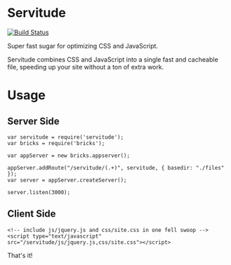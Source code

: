 # Servitude

[![Build Status](https://secure.travis-ci.org/JerrySievert/servitude.png)](http://travis-ci.org/JerrySievert/servitude)

Super fast sugar for optimizing CSS and JavaScript.

Servitude combines CSS and JavaScript into a single fast and cacheable file, speeding up your site without a ton of extra work.

# Usage

## Server Side

    var servitude = require('servitude');
    var bricks = require('bricks');
    
    var appServer = new bricks.appserver();
    
    appServer.addRoute("/servitude/(.+)", servitude, { basedir: "./files" });
    var server = appServer.createServer();
    
    server.listen(3000);

## Client Side

    <!-- include js/jquery.js and css/site.css in one fell swoop -->
    <script type="text/javascript" src="/servitude/js/jquery.js,css/site.css"></script>

That's it!